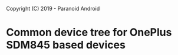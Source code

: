 Copyright (C) 2019 - Paranoid Android

Common device tree for OnePlus SDM845 based devices
==============
